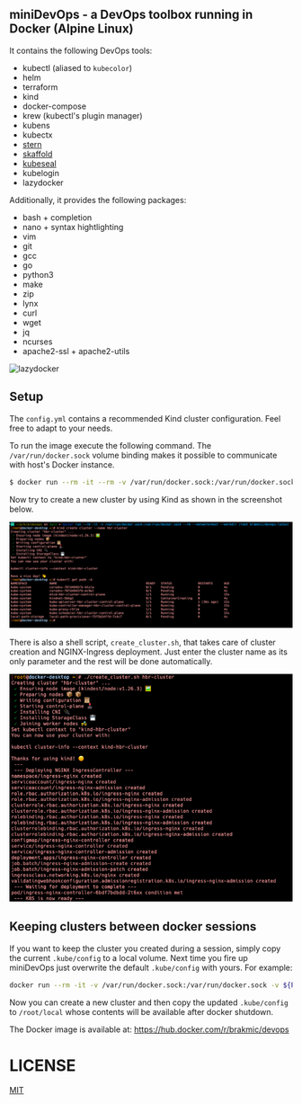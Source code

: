 ## miniDevOps - a DevOps toolbox running in Docker (Alpine Linux)

It contains the following DevOps tools:

* kubectl (aliased to `kubecolor`)
* helm
* terraform
* kind
* docker-compose
* krew (kubectl's plugin manager)
* kubens
* kubectx
* [stern](howtos/stern.md)
* [skaffold](howtos/skaffold.md)
* [kubeseal](howtos/kubeseal.md)
* kubelogin
* lazydocker
 
Additionally, it provides the following packages:

* bash + completion
* nano + syntax hightlighting
* vim
* git
* gcc
* go
* python3
* make
* zip
* lynx
* curl
* wget
* jq
* ncurses
* apache2-ssl + apache2-utils

![lazydocker](./gifs/lazydocker.gif)

## Setup

The `config.yml` contains a recommended Kind cluster configuration. Feel free to adapt to your needs. 

To run the image execute the following command. The `/var/run/docker.sock` volume binding makes it possible to communicate with host's Docker instance.

```bash
$ docker run --rm -it --rm -v /var/run/docker.sock:/var/run/docker.sock --network=host --workdir /root brakmic/devops:latest
```
Now try to create a new cluster by using Kind as shown in the screenshot below.

[![mini_devops](./images/minidevops.png)](https://github.com/brakmic/miniDevOps/blob/dc198a8a54af670753833408d7263432a31a40cf/images/minidevops.png)

There is also a shell script, `create_cluster.sh`, that takes care of cluster creation and NGINX-Ingress deployment. Just enter the cluster name as its only parameter and the rest will be done automatically.

[![create_cluster_script](./images/setup_cluster.png)](https://github.com/brakmic/miniDevOps/blob/dc198a8a54af670753833408d7263432a31a40cf/images/setup_cluster.png)

## Keeping clusters between docker sessions

If you want to keep the cluster you created during a session, simply copy the current `.kube/config` to a local volume. Next time you fire up miniDevOps just overwrite the default `.kube/config` with yours. For example:

```bash
docker run --rm -it -v /var/run/docker.sock:/var/run/docker.sock -v ${PWD}:/root/local --rm --network=host --workdir /root brakmic/devops:latest
```

Now you can create a new cluster and then copy the updated `.kube/config` to `/root/local` whose contents will be available after docker shutdown.

The Docker image is available at: https://hub.docker.com/r/brakmic/devops

# LICENSE
[MIT](LICENSE.md)


